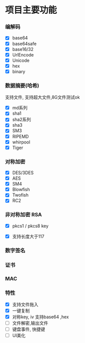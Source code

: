 #  项目主要功能

### 编解码
- [x] base64
- [x] base64safe
- [x] base16/32
- [x] UrlEncode
- [x] Unicode
- [x] hex
- [x] binary 

### 数据摘要(哈希)

 支持文件, 支持超大文件,8G文件测试ok

- [x] md系列
- [x] sha1
- [x] sha2系列
- [x] sha3
- [x] SM3
- [x] RIPEMD
- [x] whirpool 
- [x] Tiger 

### 对称加密

- [x] DES/3DES
- [x] AES
- [x] SM4
- [x] Blowfish
- [x] Twofish 
- [x] RC2 

### 非对称加密 RSA
- [x]  pkcs1 / pkcs8 key
- [x]  支持长度大于117


### 数字签名


### 证书

### MAC


### 特性
- [x] 支持文件拖入
- [x] 一键复制 
- [x] 对称key, iv 支持base64 ,hex 
- [ ] 文件解密,输出文件
- [ ] 键盘事件, 快捷键
- [ ] UI美化